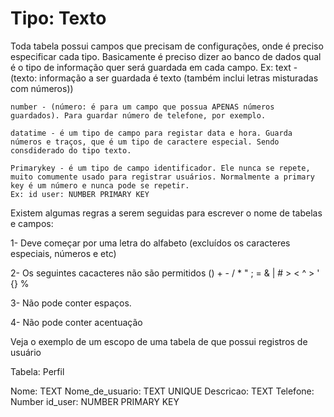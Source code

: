 # Tipo: Texto

Toda tabela possui campos que precisam de configurações, onde é preciso especificar cada tipo. Basicamente é preciso dizer ao banco de dados qual é o tipo de informação quer será guardada em cada campo. 
Ex: 
    text - (texto: informação a ser guardada é texto (também inclui letras misturadas com números))

    number - (número: é para um campo que possua APENAS números guardados). Para guardar número de telefone, por exemplo.

    datatime - é um tipo de campo para registar data e hora. Guarda números e traços, que é um tipo de caractere especial. Sendo consdiderado do tipo texto.

    Primarykey - é um tipo de campo identificador. Ele nunca se repete, muito comumente usado para registrar usuários. Normalmente a primary key é um número e nunca pode se repetir.
    Ex: id user: NUMBER PRIMARY KEY

Existem algumas regras a serem seguidas para escrever o nome de tabelas e campos:

1- Deve começar por uma letra do alfabeto (excluídos os caracteres especiais, números e etc)

2- Os seguintes cacacteres não são permitidos () + - / * " ; = & | # > < ^ > ' {} % 

3- Não pode conter espaços. 

4- Não pode conter acentuação

Veja o exemplo de um escopo de uma tabela de que possui registros de usuário



Tabela: Perfil

Nome: TEXT
Nome_de_usuario: TEXT UNIQUE
Descricao: TEXT
Telefone: Number
id_user: NUMBER PRIMARY KEY

